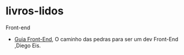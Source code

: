 # livros-lidos

Front-end
- [Guia Front-End](https://www.casadocodigo.com.br/products/livro-guia-frontend), O caminho das pedras para ser um dev Front-End ,Diego Eis.
